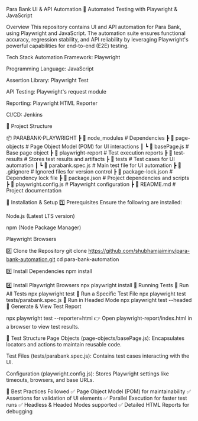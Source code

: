 Para Bank UI & API Automation
🚀 Automated Testing with Playwright & JavaScript

Overview
This repository contains UI and API automation for Para Bank, using Playwright and JavaScript. The automation suite ensures functional accuracy, regression stability, and API reliability by leveraging Playwright's powerful capabilities for end-to-end (E2E) testing.

Tech Stack
Automation Framework: Playwright

Programming Language: JavaScript

Assertion Library: Playwright Test

API Testing: Playwright's request module

Reporting: Playwright HTML Reporter

CI/CD: Jenkins 

📌 Project Structure

📦 PARABANK-PLAYWRIGHT
 ┣ 📂 node_modules           # Dependencies
 ┣ 📂 page-objects           # Page Object Model (POM) for UI interactions
 ┃ ┗ 📜 basePage.js          # Base page object
 ┣ 📂 playwright-report      # Test execution reports
 ┣ 📂 test-results           # Stores test results and artifacts
 ┣ 📂 tests                  # Test cases for UI automation
 ┃ ┗ 📜 parabank.spec.js     # Main test file for UI automation
 ┣ 📜 .gitignore             # Ignored files for version control
 ┣ 📜 package-lock.json      # Dependency lock file
 ┣ 📜 package.json           # Project dependencies and scripts
 ┣ 📜 playwright.config.js   # Playwright configuration
 ┣ 📜 README.md              # Project documentation


📌 Installation & Setup
1️⃣ Prerequisites
Ensure the following are installed:

Node.js (Latest LTS version)

npm (Node Package Manager)

Playwright Browsers

2️⃣ Clone the Repository
git clone  https://github.com/shubhamjaiminy/para-bank-automation.git
cd para-bank-automation

3️⃣ Install Dependencies
npm install

4️⃣ Install Playwright Browsers
npx playwright install
📌 Running Tests
🔹 Run All Tests
npx playwright test
🔹 Run a Specific Test File
npx playwright test tests/parabank.spec.js
🔹 Run in Headed Mode
npx playwright test --headed
🔹 Generate & View Test Report

npx playwright test --reporter=html
👉 Open playwright-report/index.html in a browser to view test results.

📌 Test Structure
Page Objects (page-objects/basePage.js): Encapsulates locators and actions to maintain reusable code.

Test Files (tests/parabank.spec.js): Contains test cases interacting with the UI.

Configuration (playwright.config.js): Stores Playwright settings like timeouts, browsers, and base URLs.

📌 Best Practices Followed
✅ Page Object Model (POM) for maintainability
✅ Assertions for validation of UI elements
✅ Parallel Execution for faster test runs
✅ Headless & Headed Modes supported
✅ Detailed HTML Reports for debugging
